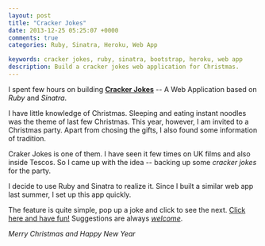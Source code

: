 ```yaml
---
layout: post
title: "Cracker Jokes"
date: 2013-12-25 05:25:07 +0000
comments: true
categories: Ruby, Sinatra, Heroku, Web App

keywords: cracker jokes, ruby, sinatra, bootstrap, heroku, web app
description: Build a cracker jokes web application for Christmas.
---
```


I spent few hours on building [__Cracker Jokes__](http://crackerjokes.herokuapp.com/) -- A Web Application based on _Ruby_ and _Sinatra_.

I have little knowledge of Christmas. Sleeping and eating instant noodles was the theme of last few Christmas. This year, however, I am invited to a Christmas party. Apart from chosing the gifts, I also found some information of tradition. 

Craker Jokes is one of them. I have seen it few times on UK films and also inside Tescos. So I came up with the idea -- backing up some _cracker jokes_ for the party. 

I decide to use Ruby and Sinatra to realize it. Since I built a similar web app last summer, I set up this app quickly. 

The feature is quite simple, pop up a joke and click to see the next. [Click here and have fun!](http://crackerjokes.herokuapp.com/) Suggestions are always [_welcome_](https://github.com/lawrencesun/crackerjokes).

_Merry Christmas and Happy New Year_